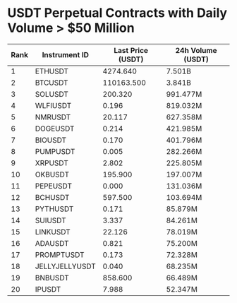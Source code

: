 # USDT Perpetual Contracts with Daily Volume > $50 Million

| Rank | Instrument ID | Last Price (USDT) | 24h Volume (USDT) |
|------|---------------|-------------------|-------------------|
| 1 | ETHUSDT | 4274.640 | 7.501B |
| 2 | BTCUSDT | 110163.500 | 3.841B |
| 3 | SOLUSDT | 200.320 | 991.477M |
| 4 | WLFIUSDT | 0.196 | 819.032M |
| 5 | NMRUSDT | 20.117 | 627.358M |
| 6 | DOGEUSDT | 0.214 | 421.985M |
| 7 | BIOUSDT | 0.170 | 401.796M |
| 8 | PUMPUSDT | 0.005 | 282.266M |
| 9 | XRPUSDT | 2.802 | 225.805M |
| 10 | OKBUSDT | 195.900 | 197.007M |
| 11 | PEPEUSDT | 0.000 | 131.036M |
| 12 | BCHUSDT | 597.500 | 103.694M |
| 13 | PYTHUSDT | 0.171 | 85.879M |
| 14 | SUIUSDT | 3.337 | 84.261M |
| 15 | LINKUSDT | 22.126 | 78.019M |
| 16 | ADAUSDT | 0.821 | 75.200M |
| 17 | PROMPTUSDT | 0.173 | 72.328M |
| 18 | JELLYJELLYUSDT | 0.040 | 68.235M |
| 19 | BNBUSDT | 858.600 | 66.489M |
| 20 | IPUSDT | 7.988 | 52.347M |

